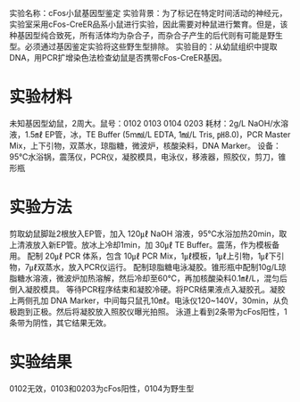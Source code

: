 实验名称：cFos小鼠基因型鉴定
实验背景：为了标记在特定时间活动的神经元，实验室采用cFos-CreER品系小鼠进行实验，因此需要对种鼠进行繁育。但是，该种基因型纯合致死，所有活体均为杂合子，而杂合子产生的后代则有可能是野生型。必须通过基因鉴定实验将这些野生型排除。
实验目的：从幼鼠组织中提取DNA，用PCR扩增染色法检查幼鼠是否携带cFos-CreER基因。

# 实验材料
未知基因型幼鼠，2周大。鼠号：0102 0103 0104 0203
耗材：2g/L NaOH/水溶液，1.5㎖ EP管，冰，TE Buffer (5m㏖/L EDTA, 1㏖/L Tris, ㏗8.0)，PCR Master Mix，上下引物，双蒸水，琼脂糖，微波炉，核酸染料，DNA Marker。
设备：95℃水浴锅，震荡仪，PCR仪，凝胶模具，电泳仪，移液器，照胶仪，剪刀，锥形瓶

# 实验方法
剪取幼鼠脚趾2根放入EP管，加入 120㎕ NaOH 溶液，95℃水浴加热20min，取上清液放入新EP管。放冰上冷却1min，加 30㎕ TE Buffer。震荡，作为模板备用。
配制 20㎕ PCR 体系，包含 10㎕ PCR Mix，1㎕模板，1㎕上引物，1㎕下引物，7㎕双蒸水，放入PCR仪运行。
配制琼脂糖电泳凝胶。锥形瓶中配制10g/L琼脂糖水溶液，微波炉加热溶解，然后冷却至60℃，再加核酸染料0.1㎖/L，混匀后倒入凝胶模具。
等待PCR程序结束和凝胶冷硬。将PCR结果液点入凝胶孔。凝胶上两侧孔加 DNA Marker，中间每只鼠孔10㎖。电泳仪120~140V，30min，从负极跑到正极。然后将凝胶放入照胶仪曝光拍照。
泳道上看到2条带为cFos阳性，1条带为阴性，其它结果无效。

# 实验结果
0102无效，0103和0203为cFos阳性，0104为野生型